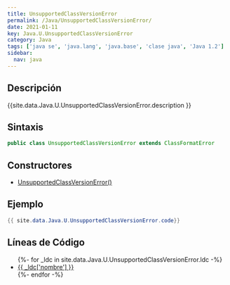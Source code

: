 ```yaml
---
title: UnsupportedClassVersionError
permalink: /Java/UnsupportedClassVersionError/
date: 2021-01-11
key: Java.U.UnsupportedClassVersionError
category: Java
tags: ['java se', 'java.lang', 'java.base', 'clase java', 'Java 1.2']
sidebar: 
  nav: java
---
```


## Descripción
{{site.data.Java.U.UnsupportedClassVersionError.description }}

## Sintaxis
~~~java
public class UnsupportedClassVersionError extends ClassFormatError
~~~

## Constructores
* [UnsupportedClassVersionError()](/Java/UnsupportedClassVersionError/UnsupportedClassVersionError/)

## Ejemplo
~~~java
{{ site.data.Java.U.UnsupportedClassVersionError.code}}
~~~

## Líneas de Código
<ul>
{%- for _ldc in site.data.Java.U.UnsupportedClassVersionError.ldc -%}
   <li>
       <a href="{{_ldc['url'] }}">{{ _ldc['nombre'] }}</a>
   </li>
{%- endfor -%}
</ul>
